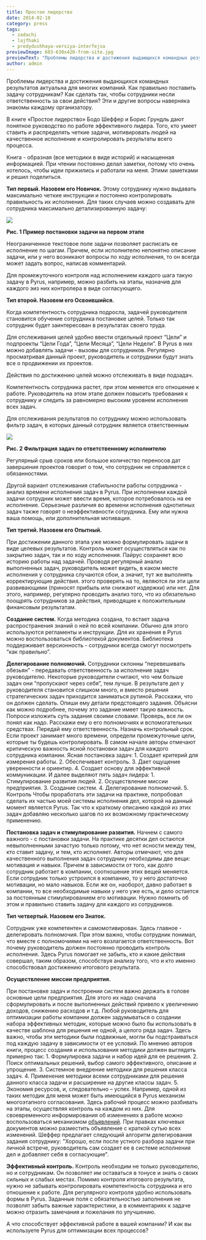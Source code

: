```yaml
---
title: Простое лидерство
date: 2014-02-18
category: press
tags:
  - zadachi
  - lajfhaki
  - predydushhaya-versiya-interfejsa
previewImage: 683-630x420-from-site.jpg
previewText: "Проблемы лидерства и достижения выдающихся командных результатов актуальна для многих компаний. Как правильно поставить задачу сотрудникам? Как сделать так, чтобы сотрудники несли ответственность за свои действия? Эти и другие вопросы наверняка знакомы каждому организатору."
author: admin
---
```

Проблемы лидерства и достижения выдающихся командных результатов актуальна для многих компаний.  Как правильно поставить задачу сотрудникам? Как сделать так, чтобы сотрудники несли ответственность за свои действия? Эти и другие вопросы наверняка знакомы каждому организатору.

В книге «Простое лидерство» Бодо Шеффер и Борис Грундль дают понятное руководство по работе эффективного лидера. Того, кто умеет ставить и распределять четкие задачи, мотивировать людей на качественное исполнение и контролировать результаты всего процесса.

Книга - образная (все методики в виде историй) и насыщенная информацией. При чтении постоянно делал заметки, потому что очень хотелось, чтобы идеи прижились и работали на меня. Этими заметками и решил поделиться.

**Тип первый. Назовем его Новичок.** Этому сотруднику нужно выдавать максимально четкие инструкции и постоянно контролировать правильность их исполнения. Для таких случаев можно создавать для сотрудника максимально детализированную задачу:

![](png-base646aceb296b03c9a8-300x155.webp)

**Рис. 1 Пример постановки задачи на первом этапе**

Неограниченное текстовое поле задачи позволяет расписать ее исполнение по шагам. Причем, если исполнителю непонятно описание задачи, или у него возникают вопросы по ходу исполнения, то он всегда может задать вопрос, написав комментарий.

Для промежуточного контроля над исполнением каждого шага такую задачу в Pyrus, например, можно разбить на этапы, назначив для каждого эиз них контролера в виде согласующего.

**Тип второй. Назовем его Освоившийся.**

Когда компетентность сотрудника подросла, задачей руководителя становится обучение сотрудника постановке целей. Только так сотрудник будет заинтересован в результатах своего труда.

Для отслеживания целей удобно ввести отдельный проект “Цели” и подпроекты “Цели Года”, “Цели Месяца”, “Цели Недели”. В Pyrus в них можно добавлять задачи - вызовы для сотрудников. Регулярно просматривая данный проект, руководитель и сотрудники будут знать все о продвижении их проектов.

Действия по достижению целей можно отслеживать в виде подзадач.

Компетентность сотрудника растет, при этом меняется его отношение к работе. Руководитель на этом этапе должен повысить требования к сотруднику и следить за равномерно высоким уровнем исполнения всех задач.

Для отслеживания результатов по сотруднику можно использовать фильтр задач, в которых данный сотрудник является ответственным

![](2_png-base641491dfdebc3d200b-300x154.webp)

**Рис. 2 Фильтрация задач по ответственному исполнителю**

Регулярный срыв сроков или большое количество переносов дат завершения проектов говорит о том, что сотрудник не справляется с обязанностями.

Другой вариант отслеживания стабильности работы сотрудника - анализ времени исполнения задач в Pyrus. При исполнении каждой задачи сотрудник может ввести время, которое потребовалось на ее исполнение. Серьезные различия во времени исполнения однотипных задач также говорят о неэффективности сотрудника. Ему или нужна ваша помощь, или дополнительная мотивация.

**Тип третий. Назовем его Опытный.**

При достижении данного этапа уже можно формулировать задачи в виде целевых результатов. Контроль может осуществляться как по закрытию задач, так и по ходу исполнения. Пайрус сохраняет всю историю работы над задачей. Проводя регулярный анализ выполненных задач, руководитель может видеть, в каком месте исполнения у сотрудника случаются сбои, а значит, тут же выполнять корректирующие действия. этого проверять на то, являются ли эти цели развивающими (приносят прибыль или снижают издержки) или нет. Для этого, например, регулярно проводить анализ того, что из обязательно поощрять сотрудников за действия, приводящие к положительным финансовым результатам.

**Создание систем.** Когда методика создана, то встает задача распространения знаний о ней по всей компании. Обычно для этого используются регламенты и инструкции. Для их хранения в Pyrus можно воспользоваться библиотекой документов. Библиотека поддерживает версионность - сотрудники всегда смогут посмотреть “как правильно”.

**Делегирование полномочий.** Сотрудники склонны “перевешивать обезьян” - передавать ответственность за исполнение задач руководителю. Некоторые руководители считают, что чем больше задач они “пропускают через себя”, тем лучше. В результате дел у руководителя становится слишком много, и вместо решения стратегических задач приходится заниматься рутиной. Расскажи, что он должен сделать. Опиши ему детали предстоящего задания. Объясни как можно подробнее, почему это задание имеет такую важность. Попроси изложить суть задания своими словами. Проверь, все ли он понял как надо. Расскажи ему о его полномочиях и вспомогательных средствах. Передай ему ответственность. Назначь контрольный срок. Если проект занимает много времени, определи промежуточные цели, которые ты будешь контролировать. В самом начале авторы отмечают критическую важность ясной постановки задач для каждого сотрудника компании. Ясная постановка задач: 1. Создает критерий для измерения работы. 2. Обеспечивает контроль. 3. Дает ощущение уверенности и ориентир. 4. Создает основу для эффективной коммуникации. И далее выделяют пять задач лидера: 1. Стимулирование развития людей. 2. Осуществление миссии предприятия. 3. Создание систем. 4. Делегирование полномочий. 5. Контроль Чтобы проработать эти задачи на практике, попробовал сделать их частью моей системы исполнения дел, которой на данный момент является Pyrus. Так что к краткому описанию каждой из этих задач добавляю несколько шагов по их возможному практическому применению.

**Постановка задач и стимулирование развития.** Начнем с самого важного - с постановки задачи. На практике десятки дел остаются невыполненными зачастую только потому, что нет ясности между тем, кто ставит задачу, и тем, кто исполняет. Авторы отмечают, что для качественного выполнения задач сотруднику необходимы две вещи: мотивация и навыки. Причем в зависимости от того, как долго сотрудник работает в компании, соотношение этих вещей меняется. Если сотрудник только устроился в компанию, то у него достаточно мотивации, но мало навыков. Если же он, наоборот, давно работает в компании, то все необходимые навыки у него уже есть, и дело остается за постоянным стимулированием его мотивации. Нужно помнить об этом и правильно ставить задачу для каждого из сотрудников.

**Тип четвертый. Назовем его Знаток.**

Сотрудник уже компетентен и самомотивирован. Здесь главное - делегировать полномочия. При этом важно, чтобы сотрудник понимал, что вместе с полномочиями на него возлагается ответственность. Вот почему руководитель должен постоянно проводить контроль исполнения. Здесь Pyrus помогает не забыть, кто и какие действия совершал, таким образом, способствуя анализу того, что и кто именно способствовал достижению итогового результата.

**Осуществление миссии предприятия.**

При постановке задач и построении систем важно держать в голове основные цели предприятия. Для этого их надо сначала сформулировать и после выполненных действий привело к увеличению доходов, снижению расходов и т.д. Любой руководитель для оптимизации работы компании должен задумываться о создании набора эффективных методик, которые можно было бы использовать в качестве шаблона для решения не одной, а целого ряда задач. Здесь важно, чтобы эти методики были подвижные, могли бы подстраиваться под каждую задачу в зависимости от ее условий. По мнению авторов книги, процесс создания и использования методики должен выглядеть примерно так: 1. Формулировка задачи и набор идей для ее решения. 2. Поиск оптимальных решений, выбор самого эффективного, описание и упрощение. 3. Системное внедрение методики для решения класса задач. 4. Применение методики всеми сотрудниками для решения данного класса задачи и расширение на другие классы задач. 5. Экономия ресурсов, и, следовательно – успех. Например, одной из таких методик для меня может быть имеющийся в Pyrus механизм многоэтапного согласования. Здесь рабочий процесс можно разбивать на этапы, осуществляя контроль на каждом из них. Для своевременного информирования об изменениях в работе можно воспользоваться механизмом [объявлений](https://pyrus.com/ru/help/announcements/adding). При правках ключевых документов можно разместить объявление с краткой сутью всех изменений. Шеффер предлагает следующий алгоритм делегирования задания сотруднику: "Хорошо, если после устного разбора задачи при личной встрече, руководитель сам создает ее в системе исполнения дел и добавляет себя в согласующие".

**Эффективный контроль.** Контроль необходим не только руководителю, но и сотрудникам. Он позволяет им оставаться в тонусе и знать о своих сильных и слабых местах. Помимо контроля итогового результата, нужно не забывать контролировать компетентность сотрудника и его отношение к работе. Для регулярного контроля удобно использовать формы в Pyrus. Заданные поля с обязательностью заполнения не позволят забыть важные характеристики, а в комментариях к задаче можно отразить замечания и пожелания по улучшению.

А что способствует эффективной работе в вашей компании? И как вы используете Pyrus для оптимизации всех процессов?